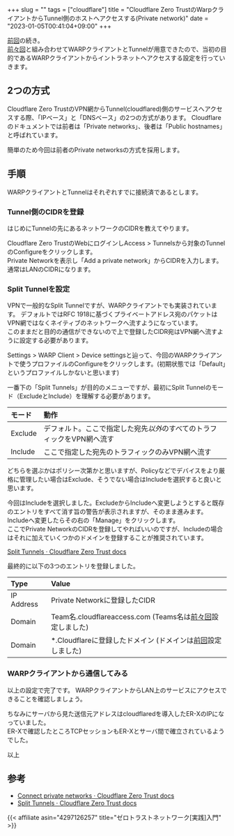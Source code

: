 +++
slug = ""
tags = ["cloudflare"]
title = "Cloudflare Zero TrustのWarpクライアントからTunnel側のホストへアクセスする(Private network)"
date = "2023-01-05T00:41:04+09:00"
+++

[前回](../cloudflare-tunnel-edgerouter-x/)の続き。  
[前々回](../cloudflare-zero-trust-01/)と組み合わせてWARPクライアントとTunnelが用意できたので、当初の目的であるWARPクライアントからイントラネットへアクセスする設定を行っていきます。

<!--more-->


## 2つの方式

Cloudflare Zero TrustのVPN網からTunnel(cloudflared)側のサービスへアクセスする際、「IPベース」と「DNSベース」の2つの方式があります。
Cloudflareのドキュメントでは前者は「Private networks」、後者は「Public hostnames」と呼ばれています。

簡単のため今回は前者のPrivate networksの方式を採用します。

## 手順

WARPクライアントとTunnelはそれぞれすでに接続済であるとします。


### Tunnel側のCIDRを登録

はじめにTunnelの先にあるネットワークのCIDRを教えてやります。

Cloudflare Zero TrustのWebにログインしAccess > Tunnelsから対象のTunnelのConfigureをクリックします。  
Private Networkを表示し「Add a private network」からCIDRを入力します。通常はLANのCIDRになります。

### Split Tunnelを設定

VPNで一般的なSplit Tunnelですが、WARPクライアントでも実装されています。
デフォルトではRFC 1918に基づくプライベートアドレス宛のパケットはVPN網ではなくネイティブのネットワークへ流すようになっています。  
このままだと目的の通信ができないので上で登録したCIDR宛はVPN網へ流すように設定する必要があります。

Settings > WARP Client > Device settingsと辿って、今回のWARPクライアントで使うプロファイルのConfigureをクリックします。(初期状態では「Default」というプロファイルしかないと思います)

一番下の「Split Tunnels」が目的のメニューですが、最初にSplit Tunnelのモード（ExcludeとInclude）を理解する必要があります。

|モード|動作|
|:--|:--|
|Exclude|デフォルト。ここで指定した宛先*以外*のすべてのトラフィックをVPN網へ流す|
|Include|ここで指定した宛先のトラフィックのみVPN網へ流す|

どちらを選ぶかはポリシー次第かと思いますが、Policyなどでデバイスをより厳格に管理したい場合はExclude、そうでない場合はIncludeを選択すると良いと思います。

今回はIncludeを選択しました。ExcludeからIncludeへ変更しようとすると既存のエントリをすべて消す旨の警告が表示されますが、そのまま進みます。  
Includeへ変更したらその右の「Manage」をクリックします。  
ここでPrivate NetworkのCIDRを登録してやればいいのですが、Includeの場合はそれに加えていくつかのドメインを登録することが推奨されています。

[Split Tunnels · Cloudflare Zero Trust docs](https://developers.cloudflare.com/cloudflare-one/connections/connect-devices/warp/exclude-traffic/split-tunnels/#cloudflare-zero-trust-domains)

最終的に以下の3つのエントリを登録しました。

|Type|Value|
|:--|:--|
|IP Address|Private Networkに登録したCIDR|
|Domain|Team名.cloudflareaccess.com (Teams名は[前々回](../cloudflare-zero-trust-01/)設定しました)|
|Domain|*.Cloudflareに登録したドメイン (ドメインは[前回](../cloudflare-tunnel-edgerouter-x/)設定しました)|

### WARPクライアントから通信してみる

以上の設定で完了です。
WARPクライアントからLAN上のサービスにアクセスできることを確認しましょう。

ちなみにサーバから見た送信元アドレスはcloudflaredを導入したER-XのIPになっていました。  
ER-Xで確認したところTCPセッションもER-Xとサーバ間で確立されているようでした。

以上

## 参考

* [Connect private networks · Cloudflare Zero Trust docs](https://developers.cloudflare.com/cloudflare-one/connections/connect-apps/private-net/connect-private-networks/)
* [Split Tunnels · Cloudflare Zero Trust docs](https://developers.cloudflare.com/cloudflare-one/connections/connect-devices/warp/exclude-traffic/split-tunnels/#add-an-ip-address)

{{< affiliate asin="4297126257" title="ゼロトラストネットワーク[実践]入門" >}}

